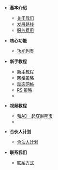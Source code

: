 - **基本介绍**
  - [关于我们](README#关于我们-)
  - [发展路线](发展路线#发展路线-)
  - [服务费用](服务费用#服务费用-)

- **核心功能**
  - [功能列表](核心功能#核心策略-)

- **新手教程**
  - [新手教程](新手教程#开始使用-)
  - [网格策略](网格策略#网格策略教程-)
  - [动态网格](动态网格#动态网格策略教程-)
  - [RSI策略](RSI策略#RSI策略教程-)
  - 
- **视频教程**
  - [和AD一起穿越熊市](视频教程#视频教程-)
  - 
- **合伙人计划**
  - [合伙人计划](合伙人计划#合伙人计划-)

- **联系我们**
  - [联系方式](联系方式#官方联系方式️-)
